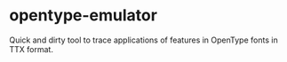 # opentype-emulator
Quick and dirty tool to trace applications of features in OpenType fonts in TTX format.
